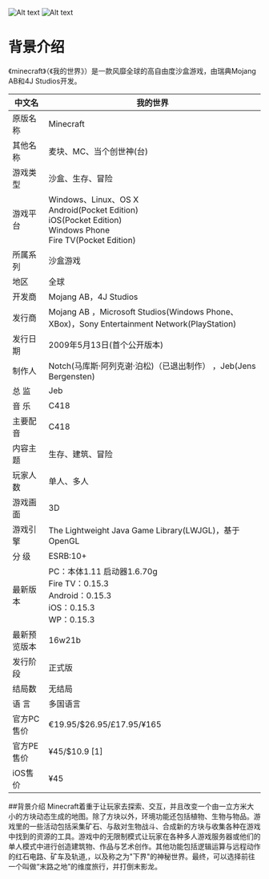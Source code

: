 ![Alt text](/img/wdsjxb_bg1.jpg )
![Alt text](/img/wdsjxb_bg2.jpg "photo from gamedog.cn")
# 背景介绍
《minecraft》（《我的世界》）是一款风靡全球的高自由度沙盒游戏，由瑞典Mojang AB和4J Studios开发。

中文名 | 我的世界
-- | -- 
原版名称 | Minecraft  
其他名称 | 麦块、MC、当个创世神(台) 
游戏类型 | 沙盒、生存、冒险 
游戏平台 | Windows、Linux、OS X   <br />Android(Pocket Edition)<br />iOS(Pocket Edition)<br />Windows Phone<br />Fire TV(Pocket Edition)
所属系列 | 沙盒游戏 
地区 | 全球 
开发商 | Mojang AB，4J Studios 
发行商 | Mojang AB  ，Microsoft Studios(Windows Phone、XBox)，Sony Entertainment Network(PlayStation) 
发行日期 | 2009年5月13日(首个公开版本) 
制作人 | Notch(马库斯·阿列克谢·泊松)（已退出制作） ，Jeb(Jens Bergensten)  
总    监 | Jeb 
音    乐 | C418 
主要配音 | C418 
内容主题 | 生存、建筑、冒险 
玩家人数 | 单人、多人 
游戏画面 | 3D 
游戏引擎 | The Lightweight Java Game Library(LWJGL)，基于OpenGL 
分    级 | ESRB:10+ 
最新版本 | PC：本体1.11 启动器1.6.70g <br />Fire TV：0.15.3 <br />Android：0.15.3 <br />iOS：0.15.3 <br />WP：0.15.3 
最新预览版本 | 16w21b 
发行阶段 | 正式版 
结局数 | 无结局  
语    言 | 多国语言 
官方PC售价 | €19.95/$26.95/£17.95/¥165 
官方PE售价 | ¥45/$10.9 [1]  
iOS售价 | ¥45 

##背景介绍
Minecraft着重于让玩家去探索、交互，并且改变一个由一立方米大小的方块动态生成的地图。除了方块以外，环境功能还包括植物、生物与物品。游戏里的一些活动包括采集矿石、与敌对生物战斗、合成新的方块与收集各种在游戏中找到的资源的工具。游戏中的无限制模式让玩家在各种多人游戏服务器或他们的单人模式中进行创造建筑物、作品与艺术创作。其他功能包括逻辑运算与远程动作的红石电路、矿车及轨道,，以及称之为"下界"的神秘世界。最终，可以选择前往一个叫做“末路之地”的维度旅行，并打倒末影龙。


